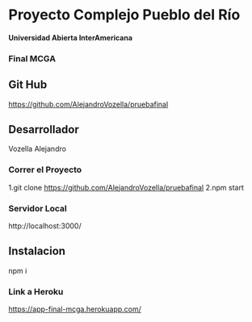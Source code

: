 # Proyecto Complejo Pueblo del Río

#### Universidad Abierta InterAmericana

### Final MCGA

## Git Hub

https://github.com/AlejandroVozella/pruebafinal

## Desarrollador

Vozella Alejandro

### Correr el Proyecto

1.git clone https://github.com/AlejandroVozella/pruebafinal
2.npm start

### Servidor Local

http://localhost:3000/

## Instalacion

npm i

### Link a Heroku

https://app-final-mcga.herokuapp.com/
